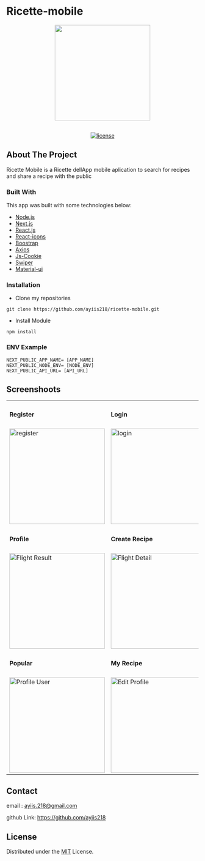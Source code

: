 # Ricette-mobile
<!-- PROJECT LOGO -->

<div align="center">

<img src="https://i.postimg.cc/yx8pCmKW/icon.png" align="center" width="250" height="auto" />

</div>

<div align="center">

<br />

[![license](https://img.shields.io/github/license/dec0dOS/amazing-github-template.svg?style=flat-square)](LICENSE)

</div>

<!-- ABOUT THE PROJECT -->
## About The Project
Ricette Mobile is a Ricette dellApp mobile aplication to search for recipes and share a recipe with the public

### Built With
This app was built with some technologies below:
- [Node.js](https://nodejs.org/en/)
- [Next.js](https://nextjs.org/)
- [React.js](https://reactjs.com/)
- [React-icons](https://react-icons.github.io/react-icons/)
- [Boostrap](https://getbootstrap.com/)
- [Axios](https://axios-http.com/docs/intro)
- [Js-Cookie](https://www.npmjs.com/package/js-cookie)
- [Swiper](https://swiperjs.com/react)
- [Material-ui](https://mui.com/)

### Installation
- Clone my repositories
```
git clone https://github.com/ayiis218/ricette-mobile.git
```
- Install Module

```
npm install
```

### ENV Example

```
NEXT_PUBLIC_APP_NAME= [APP_NAME]
NEXT_PUBLIC_NODE_ENV= [NODE_ENV]
NEXT_PUBLIC_API_URL= [API_URL]
```

## Screenshoots

<p align="center" display=flex>

<table>

<tr>
<td><h4 style="margin-buttom:8px">Register</h4></td>
<td><h4 style="margin-buttom:8px">Login</h4></td>
<td><h4 style="margin-buttom:8px">Forgot</h4></td>
<td><h4 style="margin-buttom:8px">Home</h4></td>
</tr>
<tr>
<td><image src="https://i.postimg.cc/FHLGsLYq/mobile-36.png" alt="register" width=250></td>
<td><image src="https://i.postimg.cc/d1q9BN5P/mobile-35.png" alt="login" width=250/></td>
<td><image src="https://i.postimg.cc/q7cL2HXx/mobile-37.png" alt="Search" width=250/></td>
<td><image src="https://i.postimg.cc/fWqvcKXp/mobile-33.png" alt="Home" width=250/></td>
</tr>
<tr>
<td><h4 style="margin-buttom:8px">Profile</h4></td>
<td><h4 style="margin-buttom:8px">Create Recipe</h4></td>
<td><h4 style="margin-buttom:8px">Search Recipe</h4></td>
<td><h4 style="margin-buttom:8px">Detail Recipe</h4></td>
</tr>
<tr>
<td><image src="https://i.postimg.cc/dtX4YBVr/mobile-38.png" alt="Flight Result" width=250/></td>
<td><image src="https://i.postimg.cc/05VVtxgt/mobile-41.png" alt="Flight Detail" width=250/></td>
<td><image src="https://i.postimg.cc/nrrG8j83/mobile-34.png" alt="Search" width=250/></td>
<td><image src="https://i.postimg.cc/sDB4wh4X/mobile-31.png" alt="Booking Detail" width=250/></td>
</tr>
<tr>
<td><h4 style="margin-buttom:8px">Popular</h4></td>
<td><h4 style="margin-buttom:8px">My Recipe</h4></td>
<td><h4 style="margin-buttom:8px">Edit Profile</h4></td>
</tr>
<tr>
<td><image src="https://i.postimg.cc/NfW7Vjdx/mobile-32.png" alt="Profile User" width=250/></td>
<td><image src="https://i.postimg.cc/hGRsJtxG/mobile-39.png" alt="Edit Profile" width=250/></td>
<td><image src="https://i.postimg.cc/T1NQhjq8/mobile-40.png" alt="Admin Page" width=250/></td>
</tr>
</table>

## Contact

email : ayiis.218@gmail.com

github Link: https://github.com/ayiis218

## License
Distributed under the [MIT](/LICENSE) License.

